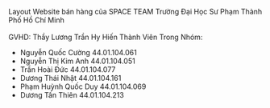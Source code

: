 Layout Website bán hàng của SPACE TEAM Trường Đại Học Sư Phạm Thành Phố Hồ Chí Minh <br>
<br>
GVHD: Thầy Lương Trần Hy Hiến
Thành Viên Trong Nhóm:
- Nguyễn Quốc Cường 44.01.104.061
- Nguyễn Thị Kim Anh 44.01.104.051
- Trần Hoài Đức 44.01.104.077
- Dương Thái Nhật 44.01.104.161
- Phạm Huỳnh Quốc Duy 44.01.104.069
- Dương Tấn Thiên 44.01.104.213
